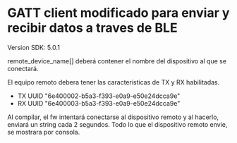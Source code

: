 
# GATT client modificado para enviar y recibir datos a traves de BLE

Version SDK: 5.0.1

remote_device_name[] deberá contener el nombre del dispositivo al que se conectará.

El equipo remoto debera tener las caracteristicas de TX y RX habilitadas.
- TX UUID "6e400002-b5a3-f393-e0a9-e50e24dcca9e"
- RX UUID "6e400003-b5a3-f393-e0a9-e50e24dcca9e"

Al compilar, el fw intentará conectarse al dispositivo remoto y al hacerlo, enviará un string cada 2 segundos.
Todo lo que el dispositivo remoto envie, se mostrara por consola.

